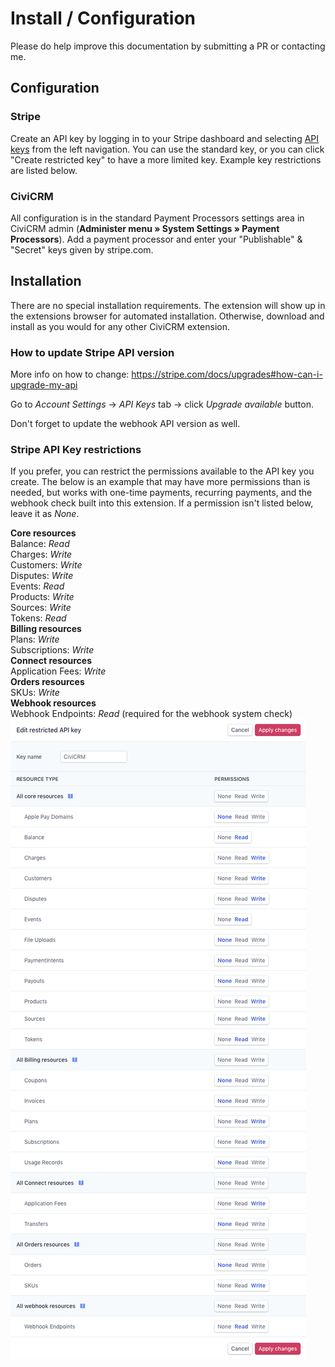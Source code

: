 # Install / Configuration
Please do help improve this documentation by submitting a PR or contacting me.

## Configuration

### Stripe
Create an API key by logging in to your Stripe dashboard and selecting [API keys](https://dashboard.stripe.com/account/apikeys) from the left navigation.  You can use the standard key, or you can click "Create restricted key" to have a more limited key.  Example key restrictions are listed below.

### CiviCRM
All configuration is in the standard Payment Processors settings area in CiviCRM admin (**Administer menu » System Settings » Payment Processors**).
Add a payment processor and enter your "Publishable" & "Secret" keys given by stripe.com.  

## Installation
There are no special installation requirements.
The extension will show up in the extensions browser for automated installation.
Otherwise, download and install as you would for any other CiviCRM extension.

### How to update Stripe API version
More info on how to change:  https://stripe.com/docs/upgrades#how-can-i-upgrade-my-api

Go to _Account Settings_ -> _API Keys_ tab -> click _Upgrade available_ button.

Don't forget to update the webhook API version as well.

### Stripe API Key restrictions
If you prefer, you can restrict the permissions available to the API key you create.  The below is an example that may have more permissions than is needed, but works with one-time payments, recurring payments, and the webhook check built into this extension.  If a permission isn't listed below, leave it as *None*.

**Core resources**  
Balance: *Read*  
Charges: *Write*  
Customers: *Write*  
Disputes: *Write*  
Events: *Read*  
Products: *Write*  
Sources: *Write*  
Tokens: *Read*  
**Billing resources**  
Plans: *Write*  
Subscriptions: *Write*  
**Connect resources**  
Application Fees: *Write*  
**Orders resources**  
SKUs: *Write*  
**Webhook resources**  
Webhook Endpoints: *Read* (required for the webhook system check)  
![Example Stripe API Permissions](images/example_api_perms.png)


